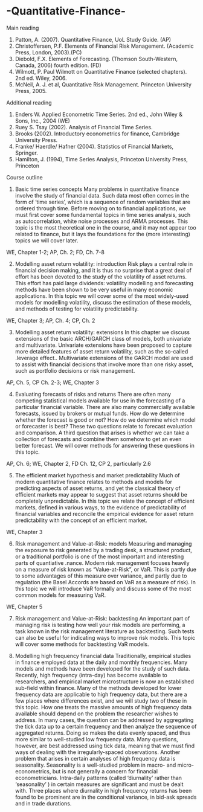 # -Quantitative-Finance-

Main reading 
 
1. Patton, A. (2007). Quantitative Finance, UoL Study Guide. (AP) 
2. Christoffersen, P.F. Elements of Financial Risk Management. (Academic Press, London, 2003).(PC) 
3. Diebold, F.X. Elements of Forecasting. (Thomson South-Western, Canada, 2006) fourth edition. (FD) 
4. Wilmott, P. Paul Wilmott on Quantitative Finance (selected chapters). 2nd ed. Wiley,       2006.  
5. McNeil, A. J. et al, Quantitative Risk Management. Princeton University Press, 2005.  
 
 
Additional reading 
 
1. Enders W. Applied Econometric Time Series. 2nd ed., John Wiley & Sons, Inc., 2004 (WE) 
2. Ruey S. Tsay (2002). Analysis of Financial Time Series. 
3. Brooks (2002). Introductory econometrics for finance, Cambridge University Press. 
4. Franke/ Haerdle/ Hafner (2004). Statistics of Financial Markets, Springer. 
5. Hamilton, J. (1994), Time Series Analysis, Princeton University Press, Princeton 
 
Course outline 
 
1. Basic time series concepts Many problems in quantitative finance involve the study of financial data. Such data most often comes in the form of ‘time series’, which is a sequence of random variables that are ordered through time. Before moving on to financial applications, we must first cover some fundamental topics in time series analysis, such as autocorrelation, white noise processes and ARMA processes. This topic is the most theoretical one in the course, and it may not appear too related to finance, but it lays the foundations for the (more interesting) topics we will cover later. 
 
WE, Chapter 1-2; AP, Ch. 2; FD, Ch. 7-8 
 
2. Modelling asset return volatility: introduction Risk plays a central role in financial decision making, and it is thus no surprise that a great deal of effort has been devoted to the study of the volatility of asset returns. This effort has paid large dividends: volatility modelling and forecasting methods have been shown to be very useful in many economic applications. In this topic we will cover some of the most widely-used models for modelling volatility, discuss the estimation of these models, and methods of testing for volatility predictability. 
 
WE, Chapter 3; AP, Ch. 4; CP, Ch. 2 
 
3. Modelling asset return volatility: extensions In this chapter we discuss extensions of the basic ARCH/GARCH class of models, both univariate and multivariate. Univariate extensions have been proposed to capture more detailed features of asset return volatility, such as the so-called .leverage effect.. Multivariate extensions of the GARCH model are used to assist with financial decisions that involve more than one risky asset, such as portfolio decisions or risk management. 
 
AP, Ch. 5, CP Ch. 2-3; WE, Chapter 3 
 
4. Evaluating forecasts of risks and returns There are often many competing statistical models available for use in the forecasting of a particular financial variable. There are also many commercially available forecasts, issued by brokers or mutual funds. How do we determine whether the forecast is good or not? How do we determine which model or forecaster is best? These two questions relate to forecast evaluation and comparison. A third question that arises is whether we can take a collection of forecasts and combine them somehow to get an even better forecast. We will cover methods for answering these questions in this topic. 
 
AP, Ch. 6; WE, Chapter 2, FD Ch. 12, CP 2, particularly 2.6 
 
 
5. The efficient market hypothesis and market predictability  Much of modern quantitative finance relates to methods and models for predicting aspects of asset returns, and yet the classical theory of efficient markets may appear to suggest that asset returns should be completely unpredictable. In this topic we relate the concept of efficient markets, defined in various ways, to the evidence of predictability of financial variables and reconcile the empirical evidence for asset return predictability with the concept of an efficient market. 
 
WE, Chapter 3 
 
6. Risk management and Value-at-Risk: models  Measuring and managing the exposure to risk generated by a trading desk, a structured product, or a traditional portfolio is one of the most important and interesting parts of quantiative .nance. Modern risk management focuses heavily on a measure of risk known as “Value-at-Risk”, or VaR. This is partly due to some advantages of this measure over variance, and partly due to regulation (the Basel Accords are based on VaR as a measure of risk). In this topic we will introduce VaR formally and discuss some of the most common models for measuring VaR. 
 
WE, Chapter 5 
 
7. Risk management and Value-at-Risk: backtesting An important part of managing risk is testing how well your risk models are performing, a task known in the risk management literature as backtesting. Such tests can also be useful for indicating ways to improve risk models. This topic will cover some methods for backtesting VaR models. 
 
8. Modelling high frequency financial data Traditionally, empirical studies in  finance employed data at the daily and monthly frequencies. Many models and methods have been developed for the study of such data. Recently, high frequency (intra-day) has become available to researchers, and empirical market microstructure is now an established sub-field within  finance. Many of the methods developed for lower frequency data are applicable to high frequency data, but there are a few places where differences exist, and we will study two of these in this topic. How one treats the massive amounts of high frequency data available should depend on the problem the researcher wishes to 
address. In many cases, the question can be addressed by aggregating the  tick  data up to a certain frequency and then analyze the sequence of aggregated returns. Doing so makes the data evenly spaced, and thus more similar to well-studied low frequency data. Many questions, however, are best addressed using tick data, meaning that we must  find ways of dealing with the irregularly-spaced observations. Another problem that arises in certain analyses of high frequency data is seasonality. Seasonality is a well-studied problem in macro- and micro-econometrics, but is not generally a concern for  financial econometricians. Intra-daily patterns (called ‘diurnality’ rather than ‘seasonality’ ) in certain measures are significant and must be dealt with. Three places where diurnality in high frequency returns has been found to be prominent are in the conditional variance, in bid-ask spreads and in trade durations.  
 

